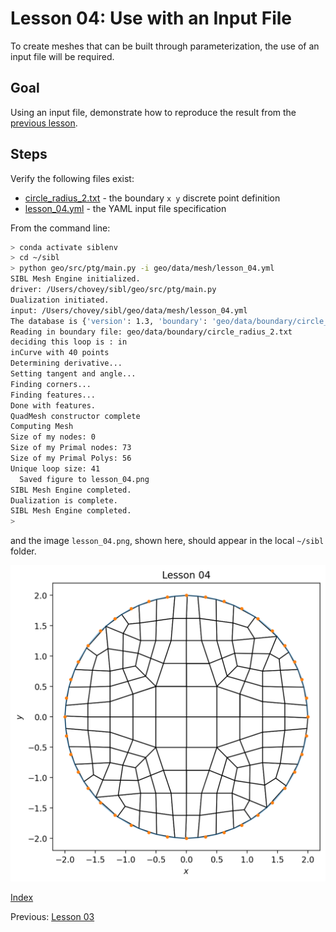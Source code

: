 # Lesson 04: Use with an Input File

To create meshes that can be built through parameterization, the use of an input file will be required.

## Goal

Using an input file, demonstrate how to reproduce the result from the [previous lesson](lesson_03.md).

## Steps

Verify the following files exist:

* [circle_radius_2.txt](../../data/boundary/circle_radius_2.txt) - the boundary `x y` discrete point definition
* [lesson_04.yml](../../data/mesh/lesson_04.yml) - the YAML input file specification

From the command line:

```bash
> conda activate siblenv
> cd ~/sibl
> python geo/src/ptg/main.py -i geo/data/mesh/lesson_04.yml
SIBL Mesh Engine initialized.
driver: /Users/chovey/sibl/geo/src/ptg/main.py
Dualization initiated.
input: /Users/chovey/sibl/geo/data/mesh/lesson_04.yml
The database is {'version': 1.3, 'boundary': 'geo/data/boundary/circle_radius_2.txt', 'bounding_box': [[-2.0, -2.0], [2.0, 2.0]], 'resolution': 1.0, 'output_file': '~/sibl/geo/data/mesh/lesson_04.inp', 'boundary_refine': True, 'developer_output': True, 'figure': {'boundary_shown': True, 'dpi': 200, 'elements_shown': True, 'filename': 'lesson_04', 'format': 'png', 'frame': True, 'grid': False, 'label_x': '$x$', 'label_y': '$y$', 'latex': False, 'save': True, 'show': False, 'size': [8.0, 6.0], 'title': 'Lesson 04'}}
Reading in boundary file: geo/data/boundary/circle_radius_2.txt
deciding this loop is : in
inCurve with 40 points
Determining derivative...
Setting tangent and angle...
Finding corners...
Finding features...
Done with features.
QuadMesh constructor complete
Computing Mesh
Size of my nodes: 0
Size of my Primal nodes: 73
Size of my Primal Polys: 56
Unique loop size: 41
  Saved figure to lesson_04.png
SIBL Mesh Engine completed.
Dualization is complete.
SIBL Mesh Engine completed.
>
```


and the image `lesson_04.png`, shown here, should appear in the local `~/sibl` folder.

![lesson_04](fig/lesson_04.png)


[Index](README.md)

Previous: [Lesson 03](lesson_03.md)
